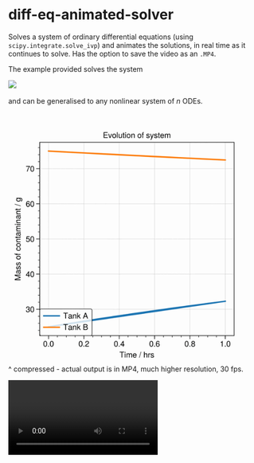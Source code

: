 # diff-eq-animated-solver
Solves a system of ordinary differential equations (using `scipy.integrate.solve_ivp`) and animates the solutions,
in real time as it continues to solve. Has the option to save the video as an `.MP4`.

The example provided solves the system

<img src="https://render.githubusercontent.com/render/math?math=\color{Orange}\left\{\begin{matrix}x'=0.05y-0.24x%2B10.5\\y'=0.04x-0.05y\end{matrix}\right.">

and can be generalised to any nonlinear system of _n_ ODEs.

![Result](ezgif.com-gif-maker.gif)
^ compressed - actual output is in MP4, much higher resolution, 30 fps.

<video src="https://github.com/lorcan2440/diff-eq-animated-solver/blob/main/MyVideo.mp4"></video>

